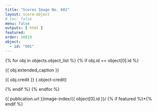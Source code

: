```yaml
---
title: "Scores Image No. 601"
layout: score-object
# toc: false
menu: false
outputs: [ html ]
featured: 
order: 16010
object:
  - id: "601"
---
```


{% for obj in objects.object_list %}
{% if obj.id == object[0].id %}

{{ obj.extended_caption }}

{{ obj.credit }} {.object-credit}

{% endif %}
{% endfor %}

<div class="object-credit object-url is-print-only">

{{ publication.url }}image-index/{{ object[0].id }}/ {% if featured %}*{% endif %}

</div>
